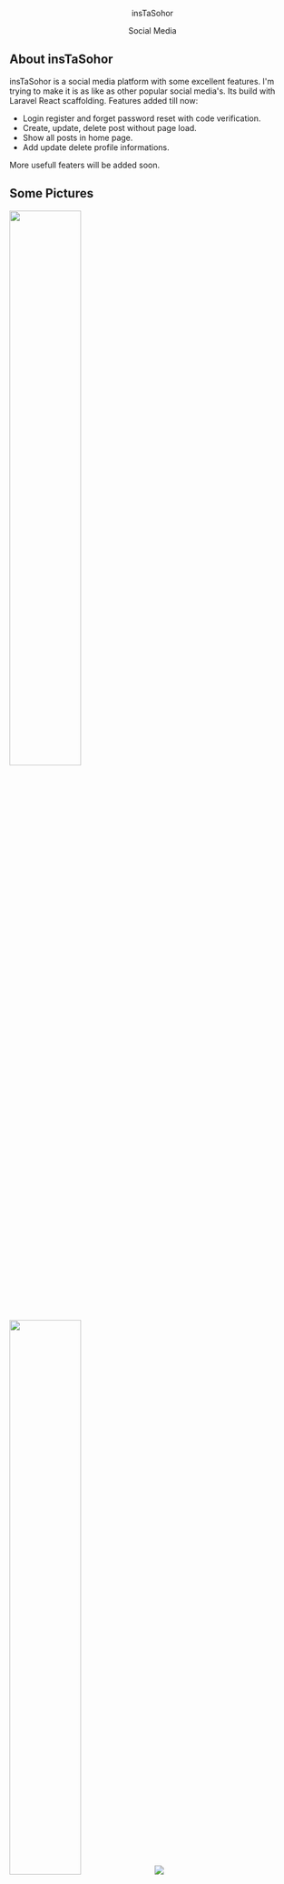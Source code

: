 <p align="center">insTaSohor</p>

<p align="center">
    Social Media
</p>

## About insTaSohor

insTaSohor is a social media platform with some excellent features. I'm trying to make it is as like as other popular social
media's. Its build with Laravel React scaffolding. Features added till now:

- Login register and forget password reset with code verification. 
- Create, update, delete post without page load.
- Show all posts in home page.
- Add update delete profile informations.

More usefull featers will be added soon.

## Some Pictures

<img style="width: 50%; height:auto" src="{{ asset('readmePics/homepage.png') }}">
<img style="width: 50%; height:auto" src="{{ asset('readmePics/profilePage.png') }}">
<img src="{{ asset('readmePics/codeVerify.png') }}">